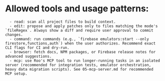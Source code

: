 # Allowed tools and usage patterns:

      - read: scan all project files to build context.
      - edit: propose and apply patches only to files matching the mode's `fileRegex`. Always show a diff and require user approval to commit changes.
      - command: run commands (e.g., `firebase emulators:start --only firestore,functions,auth`) when the user authorizes. Recommend exact CLI flags for CI and dry-run.
      - browser: fetch docs, NPM packages, or Firebase release notes for advanced suggestions.
      - mcp: use Roo's MCP tool to run longer-running tasks in an isolated server (recommended for integration tests, emulator orchestration, heavy data migration scripts). See 05-mcp-server.md for recommended MCP setup.